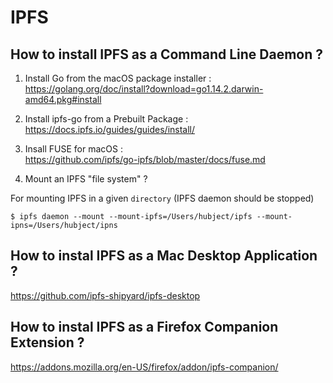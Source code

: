 IPFS
==

How to install IPFS as a Command Line Daemon ?
-

1. Install Go from the macOS package installer :    
https://golang.org/doc/install?download=go1.14.2.darwin-amd64.pkg#install

2. Install ipfs-go from a Prebuilt Package :    
https://docs.ipfs.io/guides/guides/install/

3. Insall FUSE for macOS :   
https://github.com/ipfs/go-ipfs/blob/master/docs/fuse.md

4. Mount an IPFS "file system" ?

For mounting IPFS in a given ```directory```
(IPFS daemon should be stopped)

<pre><code>$ ipfs daemon --mount --mount-ipfs=/Users/hubject/ipfs --mount-ipns=/Users/hubject/ipns</code></pre>

How to instal IPFS as a Mac Desktop Application ?
-
https://github.com/ipfs-shipyard/ipfs-desktop


How to instal IPFS as a Firefox Companion Extension ?
-
https://addons.mozilla.org/en-US/firefox/addon/ipfs-companion/



